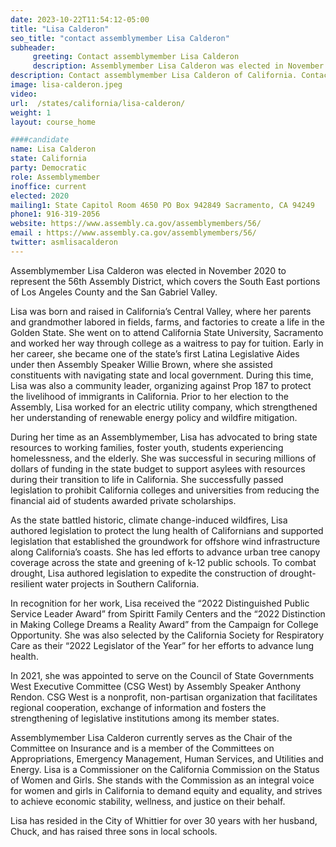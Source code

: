 ```yaml
---
date: 2023-10-22T11:54:12-05:00
title: "Lisa Calderon"
seo_title: "contact assemblymember Lisa Calderon"
subheader:
     greeting: Contact assemblymember Lisa Calderon
     description: Assemblymember Lisa Calderon was elected in November 2020 to represent the 56th Assembly District, which covers the South East portions of Los Angeles County and the San Gabriel Valley.
description: Contact assemblymember Lisa Calderon of California. Contact information for Lisa Calderon includes email address, phone number, and mailing address.
image: lisa-calderon.jpeg
video:
url:  /states/california/lisa-calderon/
weight: 1
layout: course_home

####candidate
name: Lisa Calderon
state: California
party: Democratic
role: Assemblymember
inoffice: current
elected: 2020
mailing1: State Capitol Room 4650 PO Box 942849 Sacramento, CA 94249
phone1: 916-319-2056
website: https://www.assembly.ca.gov/assemblymembers/56/
email : https://www.assembly.ca.gov/assemblymembers/56/
twitter: asmlisacalderon
---
```


Assemblymember Lisa Calderon was elected in November 2020 to represent the 56th Assembly District, which covers the South East portions of Los Angeles County and the San Gabriel Valley.

Lisa was born and raised in California’s Central Valley, where her parents and grandmother labored in fields, farms, and factories to create a life in the Golden State. She went on to attend California State University, Sacramento and worked her way through college as a waitress to pay for tuition. Early in her career, she became one of the state’s first Latina Legislative Aides under then Assembly Speaker Willie Brown, where she assisted constituents with navigating state and local government. During this time, Lisa was also a community leader, organizing against Prop 187 to protect the livelihood of immigrants in California. Prior to her election to the Assembly, Lisa worked for an electric utility company, which strengthened her understanding of renewable energy policy and wildfire mitigation.

During her time as an Assemblymember, Lisa has advocated to bring state resources to working families, foster youth, students experiencing homelessness, and the elderly. She was successful in securing millions of dollars of funding in the state budget to support asylees with resources during their transition to life in California. She successfully passed legislation to prohibit California colleges and universities from reducing the financial aid of students awarded private scholarships.

As the state battled historic, climate change-induced wildfires, Lisa authored legislation to protect the lung health of Californians and supported legislation that established the groundwork for offshore wind infrastructure along California’s coasts. She has led efforts to advance urban tree canopy coverage across the state and greening of k-12 public schools. To combat drought, Lisa authored legislation to expedite the construction of drought-resilient water projects in Southern California.

In recognition for her work, Lisa received the “2022 Distinguished Public Service Leader Award” from Spiritt Family Centers and the “2022 Distinction in Making College Dreams a Reality Award” from the Campaign for College Opportunity. She was also selected by the California Society for Respiratory Care as their “2022 Legislator of the Year” for her efforts to advance lung health.

In 2021, she was appointed to serve on the Council of State Governments West Executive Committee (CSG West) by Assembly Speaker Anthony Rendon. CSG West is a nonprofit, non-partisan organization that facilitates regional cooperation, exchange of information and fosters the strengthening of legislative institutions among its member states.

Assemblymember Lisa Calderon currently serves as the Chair of the Committee on Insurance and is a member of the Committees on Appropriations, Emergency Management, Human Services, and Utilities and Energy. Lisa is a Commissioner on the California Commission on the Status of Women and Girls. She stands with the Commission as an integral voice for women and girls in California to demand equity and equality, and strives to achieve economic stability, wellness, and justice on their behalf.

Lisa has resided in the City of Whittier for over 30 years with her husband, Chuck, and has raised three sons in local schools.
